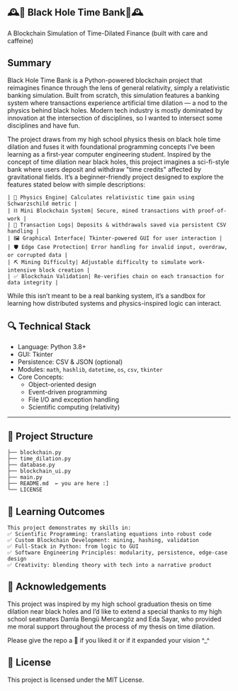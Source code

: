 ## 🕰️🌌 Black Hole Time Bank🌌🕰️

A Blockchain Simulation of Time-Dilated Finance
(built with care and caffeine)

## Summary

Black Hole Time Bank is a Python-powered blockchain project that reimagines finance through the lens of general relativity, simply a relativistic banking simulation. Built from scratch, this simulation features a banking system where transactions experience artificial time dilation — a nod to the physics behind black holes. Modern tech industry is mostly dominated by innovation at the intersection of disciplines, so I wanted to intersect some disciplines and have fun.

The project draws from my high school physics thesis on black hole time dilation and fuses it with foundational programming concepts I’ve been learning as a first-year computer engineering student. 
Inspired by the concept of time dilation near black holes, this project imagines a sci-fi-style bank where users deposit and withdraw "time credits" affected by gravitational fields. It’s a beginner-friendly project designed to explore the features stated below with simple descriptions:

```
| 🧮 Physics Engine| Calculates relativistic time gain using Schwarzschild metric |
| ⛓️ Mini Blockchain System| Secure, mined transactions with proof-of-work |
| 🧾 Transaction Logs| Deposits & withdrawals saved via persistent CSV handling |
| 🖼️ Graphical Interface| Tkinter-powered GUI for user interaction |
| 🛡️ Edge Case Protection| Error handling for invalid input, overdraw, or corrupted data |
| ⛏️ Mining Difficulty| Adjustable difficulty to simulate work-intensive block creation |
| ✅ Blockchain Validation| Re-verifies chain on each transaction for data integrity |
```

While this isn’t meant to be a real banking system, it’s a sandbox for learning how distributed systems and physics-inspired logic can interact.



## 🔍 Technical Stack

- Language: Python 3.8+
- GUI: Tkinter
- Persistence: CSV & JSON (optional)
- Modules: `math`, `hashlib`, `datetime`, `os`, `csv`, `tkinter`
- Core Concepts:
  - Object-oriented design
  - Event-driven programming
  - File I/O and exception handling
  - Scientific computing (relativity)

---



## 📁 Project Structure

```black-hole-time-bank/
├── blockchain.py
├── time_dilation.py
├── database.py
├── blockchain_ui.py
├── main.py
├── README.md  ← you are here :]
└── LICENSE
 ``` 


## 🧠 Learning Outcomes
```
This project demonstrates my skills in:
✅ Scientific Programming: translating equations into robust code
✅ Custom Blockchain Development: mining, hashing, validation
✅ Full-Stack in Python: from logic to GUI
✅ Software Engineering Principles: modularity, persistence, edge-case design
✅ Creativity: blending theory with tech into a narrative product
```




## 🙏 Acknowledgements

This project was inspired by my high school graduation thesis on time dilation near black holes and I’d like to extend a special thanks to my high school seatmates Damla Bengü Mercangöz and Eda Sayar, who provided me moral support throughout the process of my thesis on time dilation.





Please give the repo a 🌟 if you liked it or if it expanded your vision ^_^




## 📜 License
This project is licensed under the MIT License.
